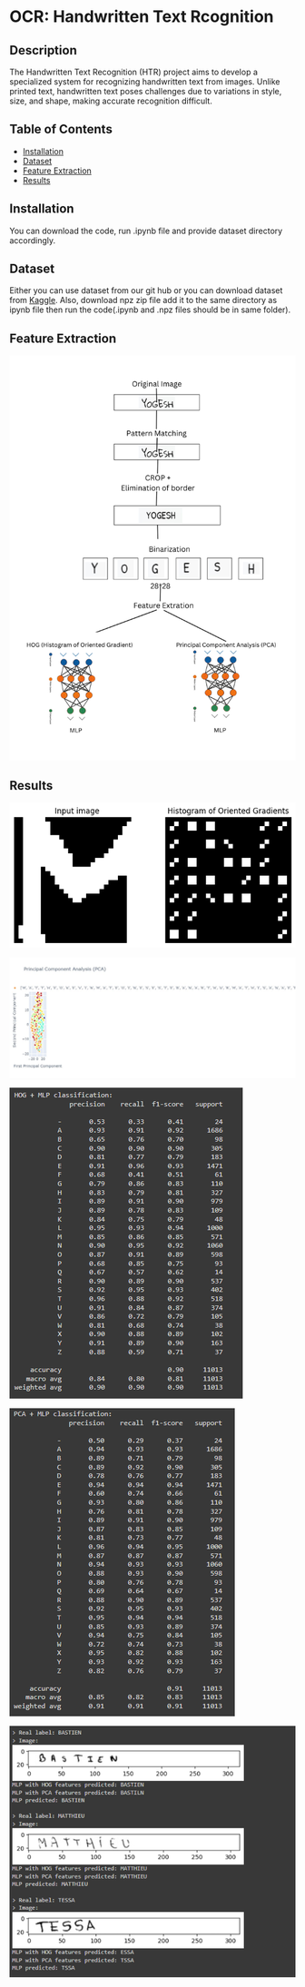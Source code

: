 # OCR: Handwritten Text Rcognition

## Description

The Handwritten Text Recognition (HTR) project aims to develop a specialized system for recognizing handwritten text from images. Unlike printed text, handwritten text poses challenges due to variations in style, size, and shape, making accurate recognition difficult.

## Table of Contents

- [Installation](#installation)
- [Dataset](#dataset)
- [Feature Extraction](#feature-extraction)
- [Results](#results)

## Installation

You can download the code, run .ipynb file and provide dataset directory accordingly.

## Dataset

Either you can use dataset from our git hub or you can download dataset from [Kaggle](https://www.kaggle.com/datasets/crowdflower/handwritten-names/data). Also, download npz zip file add it to the same directory as ipynb file then run the code(.ipynb and .npz files should be in same folder).

## Feature Extraction
![Image Alt Text](Process_Feature_extraction.png)

## Results
![Image Alt Text](Results/HOG.png)

![Image Alt Text](Results/PCA.jpeg)

![Image Alt Text](Results/HOG+MLP.png)

![Image Alt Text](Results/PCA+MLP.png)

![Image Alt Text](Results/Predicted.png)


